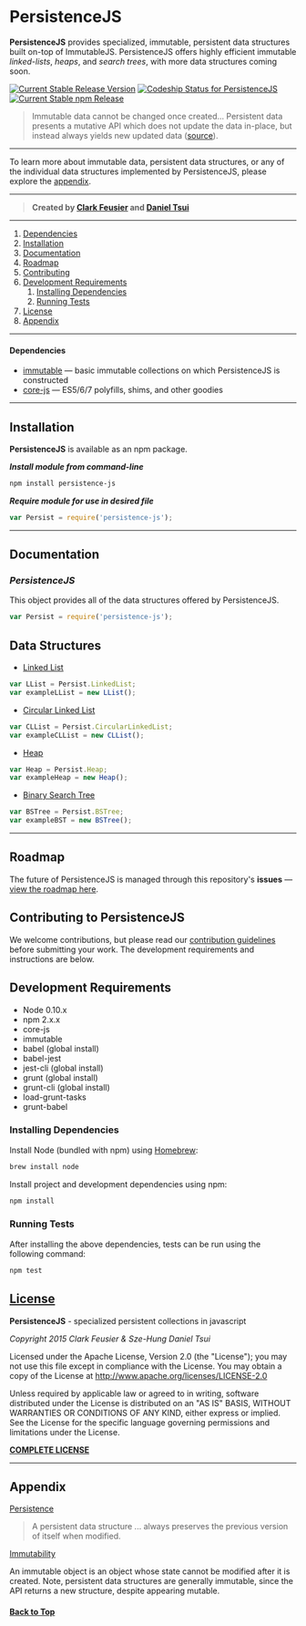 # PersistenceJS

**PersistenceJS** provides specialized, immutable, persistent data structures built on-top of ImmutableJS. PersistenceJS offers highly efficient immutable _linked-lists_, _heaps_, and _search trees_, with more data structures coming soon.

[ ![Current Stable Release Version](https://img.shields.io/badge/version-1.0.0-blue.svg)](https://github.com/persistence-js/persist/releases)
[ ![Codeship Status for PersistenceJS](https://img.shields.io/badge/build-passing-brightgreen.svg)](https://codeship.com/projects/86120/)
[ ![Current Stable npm Release](https://img.shields.io/badge/npm-install%20persistence--js-lightgrey.svg)](https://www.npmjs.com/package/persistence-js)

> Immutable data cannot be changed once created... Persistent data presents a mutative API which does not update the data in-place, but instead always yields new updated data ([source](https://facebook.github.io/immutable-js/)).

---

To learn more about immutable data, persistent data structures, or any of the individual data structures implemented by PersistenceJS, please explore the [appendix](#appendix).

---

> **Created by [Clark Feusier](http://clarkfeusier.com/pages/about) and [Daniel Tsui](http://sdtsui.com)**  


---

1. [Dependencies](#dependencies)
1. [Installation](#installation)
1. [Documentation](#documentation)
1. [Roadmap](#roadmap)
1. [Contributing](#contributing-to-jkif-parser)
1. [Development Requirements](#development-requirements)
    1. [Installing Dependencies](#installing-dependencies)
    1. [Running Tests](#running-tests)
1. [License](#license)
1. [Appendix](#appendix)

---

#### Dependencies

- [immutable](https://facebook.github.io/immutable-js/) — basic immutable collections on which PersistenceJS is constructed
- [core-js](https://www.npmjs.com/package/core-js/) — ES5/6/7 polyfills, shims, and other goodies

---

## Installation

**PersistenceJS** is available as an npm package.

***Install module from command-line***

```sh
npm install persistence-js
```

***Require module for use in desired file***

```js
var Persist = require('persistence-js');
```

---

## Documentation

### *PersistenceJS*

This object provides all of the data structures offered by PersistenceJS.

```js
var Persist = require('persistence-js');
```

## Data Structures

- [Linked List](src/lists/LList.es6)

```js
var LList = Persist.LinkedList;
var exampleLList = new LList();
```

- [Circular Linked List](src/lists/CLList.es6)

```js
var CLList = Persist.CircularLinkedList;
var exampleCLList = new CLList();
```

- [Heap](src/heaps/Heap.es6)

```js
var Heap = Persist.Heap;
var exampleHeap = new Heap();
```

- [Binary Search Tree](src/binary_trees/BSTree.es6)

```js
var BSTree = Persist.BSTree;
var exampleBST = new BSTree();
```

---

## Roadmap

The future of PersistenceJS is managed through this repository's **issues** &mdash; [view the roadmap here](https://github.com/persistence-js/persist/issues).

## Contributing to PersistenceJS

We welcome contributions, but please read our [contribution guidelines](CONTRIBUTING.md) before submitting your work. The development requirements and instructions are below.

## Development Requirements

- Node 0.10.x
- npm 2.x.x
- core-js
- immutable
- babel (global install)
- babel-jest
- jest-cli (global install)
- grunt (global install)
- grunt-cli (global install)
- load-grunt-tasks
- grunt-babel

### Installing Dependencies

Install Node (bundled with npm) using [Homebrew](http://brew.sh/):

```sh
brew install node
```

Install project and development dependencies using npm:

```sh
npm install
```

### Running Tests

After installing the above dependencies, tests can be run using the following command:

```sh
npm test
```

## [License](LICENSE.md)

**PersistenceJS** - specialized persistent collections in javascript

_Copyright 2015 Clark Feusier & Sze-Hung Daniel Tsui_

Licensed under the Apache License, Version 2.0 (the "License"); you may not use this file except in compliance with the License. You may obtain a copy of the License at http://www.apache.org/licenses/LICENSE-2.0

Unless required by applicable law or agreed to in writing, software distributed under the License is distributed on an "AS IS" BASIS, WITHOUT WARRANTIES OR CONDITIONS OF ANY KIND, either express or implied. See the License for the specific language governing permissions and limitations under the License.

[**COMPLETE LICENSE**](LICENSE)

---

## Appendix

[Persistence](https://en.wikipedia.org/wiki/Persistent_data_structure)

> A persistent data structure ... always preserves the previous version of itself when modified.

[Immutability](https://en.wikipedia.org/wiki/Immutable_object)

An immutable object is an object whose state cannot be modified after it is created. Note, persistent data structures are generally immutable, since the API returns a new structure, despite appearing mutable.

#### [Back to Top](#)

